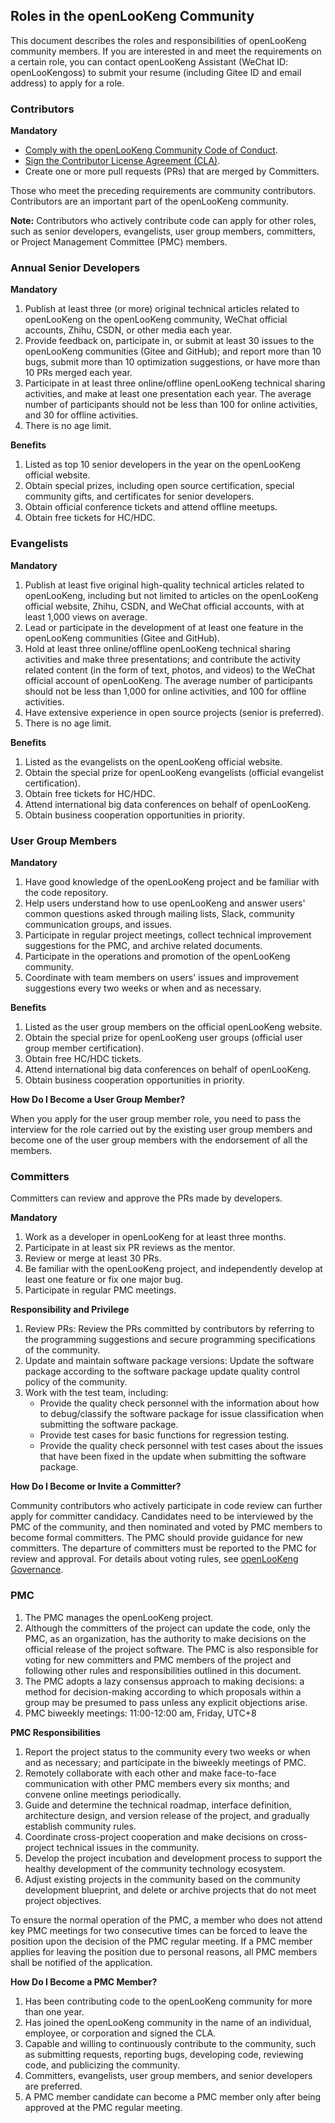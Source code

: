 ## Roles in the openLooKeng Community

This document describes the roles and responsibilities of openLooKeng community members. If you are interested in and meet the requirements on a certain role, you can contact openLooKeng Assistant (WeChat ID: openLooKengoss) to submit your resume (including Gitee ID and email address) to apply for a role.

### Contributors

**Mandatory** 
+ [Comply with the openLooKeng Community Code of Conduct](https://gitee.com/openlookeng/community/blob/master/code-of-conduct.md).
+ [Sign the Contributor License Agreement (CLA)](https://clasign.osinfra.cn/sign/Z2l0ZWUlMkZvcGVubG9va2VuZw==).
+ Create one or more pull requests (PRs) that are merged by Committers.

Those who meet the preceding requirements are community contributors. Contributors are an important part of the openLooKeng community.

**Note:** Contributors who actively contribute code can apply for other roles, such as senior developers, evangelists, user group members, committers, or Project Management Committee (PMC) members.


### Annual Senior Developers

**Mandatory** 

1. Publish at least three (or more) original technical articles related to openLooKeng on the openLooKeng community, WeChat official accounts, Zhihu, CSDN, or other media each year. 
2.  Provide feedback on, participate in, or submit at least 30 issues to the openLooKeng communities (Gitee and GitHub); and report more than 10 bugs, submit more than 10 optimization suggestions, or have more than 10 PRs merged each year.
3. Participate in at least three online/offline openLooKeng technical sharing activities, and make at least one presentation each year. The average number of participants should not be less than 100 for online activities, and 30 for offline activities.
4. There is no age limit.


**Benefits** 
1. Listed as top 10 senior developers in the year on the openLooKeng official website.
2. Obtain special prizes, including open source certification, special community gifts, and certificates for senior developers.
3. Obtain official conference tickets and attend offline meetups.
4. Obtain free tickets for HC/HDC.


### Evangelists

**Mandatory** 
1. Publish at least five original high-quality technical articles related to openLooKeng, including but not limited to articles on the openLooKeng official website, Zhihu, CSDN, and WeChat official accounts, with at least 1,000 views on average.
2. Lead or participate in the development of at least one feature in the openLooKeng communities (Gitee and GitHub).
3. Hold at least three online/offline openLooKeng technical sharing activities and make three presentations; and contribute the activity related content (in the form of text, photos, and videos) to the WeChat official account of openLooKeng. The average number of participants should not be less than 1,000 for online activities, and 100 for offline activities.
4. Have extensive experience in open source projects (senior is preferred).
5. There is no age limit.

**Benefits** 
1. Listed as the evangelists on the openLooKeng official website.
2. Obtain the special prize for openLooKeng evangelists (official evangelist certification).
3. Obtain free tickets for HC/HDC.
4. Attend international big data conferences on behalf of openLooKeng.
5. Obtain business cooperation opportunities in priority.


### User Group Members

**Mandatory** 
1. Have good knowledge of the openLooKeng project and be familiar with the code repository.
2. Help users understand how to use openLooKeng and answer users' common questions asked through mailing lists, Slack, community communication groups, and issues.
3. Participate in regular project meetings, collect technical improvement suggestions for the PMC, and archive related documents.
4. Participate in the operations and promotion of the openLooKeng community.
5. Coordinate with team members on users' issues and improvement suggestions every two weeks or when and as necessary.

**Benefits** 
1. Listed as the user group members on the official openLooKeng website.
2. Obtain the special prize for openLooKeng user groups (official user group member certification).
3. Obtain free HC/HDC tickets.
4. Attend international big data conferences on behalf of openLooKeng.
5. Obtain business cooperation opportunities in priority.

**How Do I Become a User Group Member?** 

When you apply for the user group member role, you need to pass the interview for the role carried out by the existing user group members and become one of the user group members with the endorsement of all the members.
 
### Committers

Committers can review and approve the PRs made by developers.

**Mandatory** 
1. Work as a developer in openLooKeng for at least three months.
2. Participate in at least six PR reviews as the mentor.
3. Review or merge at least 30 PRs.
4. Be familiar with the openLooKeng project, and independently develop at least one feature or fix one major bug.
5. Participate in regular PMC meetings.

**Responsibility and Privilege**

1. Review PRs: Review the PRs committed by contributors by referring to the programming suggestions and secure programming specifications of the community.
2. Update and maintain software package versions: Update the software package according to the software package update quality control policy of the community.
3. Work with the test team, including:
    - Provide the quality check personnel with the information about how to debug/classify the software package for issue classification when submitting the software package.
    - Provide test cases for basic functions for regression testing.
    - Provide the quality check personnel with test cases about the issues that have been fixed in the update when submitting the software package.

**How Do I Become or Invite a Committer?** 

Community contributors who actively participate in code review can further apply for committer candidacy. Candidates need to be interviewed by the PMC of the community, and then nominated and voted by PMC members to become formal committers. The PMC should provide guidance for new committers. The departure of committers must be reported to the PMC for review and approval. For details about voting rules, see [openLooKeng Governance](https://gitee.com/openlookeng/community/blob/master/governance.md).

### PMC

1. The PMC manages the openLooKeng project.
2. Although the committers of the project can update the code, only the PMC, as an organization, has the authority to make decisions on the official release of the project software. The PMC is also responsible for voting for new committers and PMC members of the project and following other rules and responsibilities outlined in this document.
3. The PMC adopts a lazy consensus approach to making decisions: a method for decision-making according to which proposals within a group may be presumed to pass unless any explicit objections arise.
4. PMC biweekly meetings: 11:00-12:00 am, Friday, UTC+8


**PMC Responsibilities** 
1. Report the project status to the community every two weeks or when and as necessary; and participate in the biweekly meetings of PMC.
2. Remotely collaborate with each other and make face-to-face communication with other PMC members every six months; and convene online meetings periodically.
3. Guide and determine the technical roadmap, interface definition, architecture design, and version release of the project, and gradually establish community rules.
4. Coordinate cross-project cooperation and make decisions on cross-project technical issues in the community.
5. Develop the project incubation and development process to support the healthy development of the community technology ecosystem.
6. Adjust existing projects in the community based on the community development blueprint, and delete or archive projects that do not meet project objectives.

To ensure the normal operation of the PMC, a member who does not attend key PMC meetings for two consecutive times can be forced to leave the position upon the decision of the PMC regular meeting. If a PMC member applies for leaving the position due to personal reasons, all PMC members shall be notified of the application.

**How Do I Become a PMC Member?**
1. Has been contributing code to the openLooKeng community for more than one year.
2. Has joined the openLooKeng community in the name of an individual, employee, or corporation and signed the CLA.
3. Capable and willing to continuously contribute to the community, such as submitting requests, reporting bugs, developing code, reviewing code, and publicizing the community.
4. Committers, evangelists, user group members, and senior developers are preferred.
5. A PMC member candidate can become a PMC member only after being approved at the PMC regular meeting.















